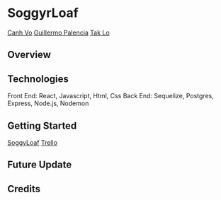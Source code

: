 # SoggyrLoaf
[Canh Vo]() [Guillermo Palencia]() [Tak Lo]()

## Overview



## Technologies
Front End: React, Javascript, Html, Css
Back End: Sequelize, Postgres, Express, Node.js, Nodemon

## Getting Started
[SoggyLoaf]()
[Trello]()

## Future Update

## Credits